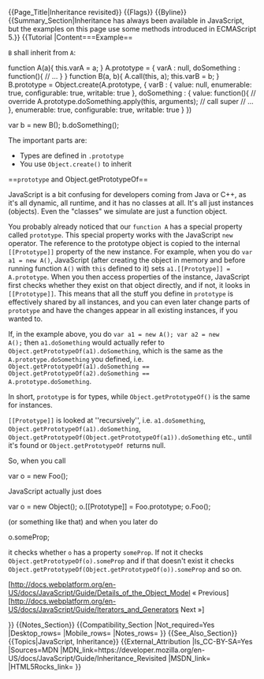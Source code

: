 {{Page_Title|Inheritance revisited}}
{{Flags}}
{{Byline}}
{{Summary_Section|Inheritance has always been available in JavaScript, but the examples on this page use some methods introduced in ECMAScript 5.}}
{{Tutorial
|Content===Example==

<code>B</code> shall inherit from <code>A</code><nowiki>:</nowiki>

 function A(a){
   this.varA = a;
 }
 A.prototype = {
   varA : null,
   doSomething : function(){
     // ...
   }
 }
 function B(a, b){
   A.call(this, a);
   this.varB = b;
 }
 B.prototype = Object.create(A.prototype, {
   varB : { value: null, enumerable: true, configurable: true, writable: true },
   doSomething : { value: function(){ // override
        A.prototype.doSomething.apply(this, arguments); // call super
        // ...
     }, enumerable: true, configurable: true, writable: true }
 })
 
 var b = new B();
 b.doSomething();

The important parts are:

* Types are defined in <code>.prototype</code>
* You use <code>Object.create()</code> to inherit

==<code>prototype</code> and Object.getPrototypeOf==

JavaScript is a bit confusing for developers coming from Java or C++, as it's all dynamic, all runtime, and it has no classes at all. It's all just instances (objects). Even the "classes" we simulate are just a function object.

You probably already noticed that our <code>function A</code> has a special property called <code>prototype</code>. This special property works with the JavaScript <code>new </code>operator. The reference to the prototype object is copied to the internal <code><nowiki>[[Prototype]]</nowiki></code> property of the new instance. For example, when you do <code>var a1 = new A()</code>, JavaScript (after creating the object in memory and before running function <code>A()</code> with <code>this</code> defined to it) sets <code><nowiki>a1.[[Prototype]] = A.prototype</nowiki></code>. When you then access properties of the instance, JavaScript first checks whether they exist on that object directly, and if not, it looks in <code><nowiki>[[Prototype]]</nowiki></code>. This means that all the stuff you define in <code>prototype</code> is effectively shared by all instances, and you can even later change parts of <code>prototype</code> and have the changes appear in all existing instances, if you wanted to.

If, in the example above, you do <code>var a1 = new A(); var a2 = new A();</code> then <code>a1.doSomething</code> would actually refer to <code>Object.getPrototypeOf(a1).doSomething</code>, which is the same as the <code>A.prototype.doSomething</code> you defined, i.e. <code>Object.getPrototypeOf(a1).doSomething == Object.getPrototypeOf(a2).doSomething == A.prototype.doSomething</code>.

In short, <code>prototype</code> is for types, while <code>Object.getPrototypeOf()</code> is the same for instances.

<code><nowiki>[[Prototype]]</nowiki></code> is looked at ''recursively'', i.e. <code>a1.doSomething</code>, <code>Object.getPrototypeOf(a1).doSomething</code>, <code>Object.getPrototypeOf(Object.getPrototypeOf(a1)).doSomething</code> etc., until it's found or <code>Object.getPrototypeOf </code>returns null.

So, when you call

 var o = new Foo();

JavaScript actually just does

 <nowiki>var o = new Object();
 o.[[Prototype]] = Foo.prototype;
 o.Foo();</nowiki>

(or something like that) and when you later do

 o.someProp;

it checks whether <code>o</code> has a property <code>someProp</code>. If not it checks <code>Object.getPrototypeOf(o).someProp</code> and if that doesn't exist it checks <code>Object.getPrototypeOf(Object.getPrototypeOf(o)).someProp</code> and so on.

<div>

<span style="float: left">[http://docs.webplatform.org/en-US/docs/JavaScript/Guide/Details_of_the_Object_Model &laquo; Previous]</span>[http://docs.webplatform.org/en-US/docs/JavaScript/Guide/Iterators_and_Generators Next &raquo;]

</div>
}}
{{Notes_Section}}
{{Compatibility_Section
|Not_required=Yes
|Desktop_rows=
|Mobile_rows=
|Notes_rows=
}}
{{See_Also_Section}}
{{Topics|JavaScript, Inheritance}}
{{External_Attribution
|Is_CC-BY-SA=Yes
|Sources=MDN
|MDN_link=https://developer.mozilla.org/en-US/docs/JavaScript/Guide/Inheritance_Revisited
|MSDN_link=
|HTML5Rocks_link=
}}